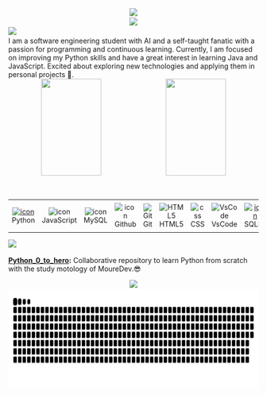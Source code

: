 <div align="center">
  <img src="https://readme-typing-svg.herokuapp.com/?font=Indie+Flower&color=468b56&size=35&center=true&vCenter=true&width=1000&duration=4000&lines=Welcome!;I'm+Julian+Burga;" />
</div>

<div align='center'>
    <img src="https://capsule-render.vercel.app/api?type=venom&color=468b56&&height=300&section=header&text=Julian%20Burga&fontSize=90&animation=fadeIn&fontAlignY=38&desc=Programmer!&descAlignY=51&descAlign=62"/>
</div>

<div >
  <img src="https://readme-typing-svg.herokuapp.com/?font=Indie+Flower&color=468b56&size=35&vCenter=true&repeat=false&width=1000&duration=3000&lines=👨‍💻+About+Me;" />
</div>
I am a software engineering student with AI and a self-taught fanatic with a passion for programming and continuous learning. Currently, I am focused on improving my Python skills and have a great interest in learning Java and JavaScript. Excited about exploring new technologies and applying them in personal projects 🤖.

<div align="center">
  <!--Git status-->
  <picture>
  <source srcset="https://github-readme-stats.vercel.app/api?username=julianb0315&show_icons=true&theme=dark"
    media="(prefers-color-scheme: dark)"/>
  <source srcset="https://github-readme-stats.vercel.app/api?username=julianb0315&show_icons=true"
    media="(prefers-color-scheme: light), (prefers-color-scheme: no-preference)"/>
  <img width="49%" height="195px" src="https://github-readme-stats.vercel.app/api?username=julianb0315&show_icons=true" />
</picture>
  <!--Learn-->
  <picture>
  <source srcset="https://github-readme-stats.vercel.app/api/top-langs/?username=julianb0315&theme=dark"
    media="(prefers-color-scheme: dark)"/>
  <source srcset="https://github-readme-stats.vercel.app/api/top-langs/?username=julianb0315&show_icons=true"
    media="(prefers-color-scheme: light), (prefers-color-scheme: no-preference)"/>
  <img width="49%" height="195px" src="https://github-readme-stats.vercel.app/api/top-langs/username=julianb0315&show_icons=true" />
</picture>
</div>
<br>
    <!--table Learn-->
  <table>
<div style="display: flex; align-items: flex-start; align: center">
<table align="center">
  <tr>
    <td align="center" width="96">
      <a href="https://www.python.org/">
        <img src="https://techstack-generator.vercel.app/python-icon.svg" alt="icon" width="40" height="40" />
      </a>
      <br>Python
    </td>
    <td align="center" width="96">
        <img src="https://techstack-generator.vercel.app/js-icon.svg" alt="icon" width="40" height="40" />
      <br>JavaScript
    </td>
    <td align="center" width="96">
        <img src="https://techstack-generator.vercel.app/mysql-icon.svg" alt="icon" width="40" height="40" />
      <br>MySQL
    </td>
        <td align="center" width="96">
        <img src="https://techstack-generator.vercel.app/github-icon.svg" alt="icon" width="40" height="40" />
      <br>Github
    </td>
        <td align="center" width="96"> 
        <img src="https://user-images.githubusercontent.com/25181517/192108372-f71d70ac-7ae6-4c0d-8395-51d8870c2ef0.png" width="40" height="40" alt="Git" />
      <br>Git
    </td>
        <td align="center"  width="96">
        <img src="https://skillicons.dev/icons?i=html" width="40" height="40" alt="HTML5" />
      <br>HTML5
    </td>
    <td align="center" width="96">
        <img src="https://skillicons.dev/icons?i=css" width="40" height="40" alt="css" />
      <br>CSS
    </td>
    <td align="center" width="96">
        <img src="https://skillicons.dev/icons?i=vscode" width="40" height="40" alt="VsCode" />
      <br>VsCode
        <td align="center" width="96">
      <a href="#macropower-tech">
        <img src="https://www.vectorlogo.zone/logos/sqlite/sqlite-icon.svg" alt="icon" width="40" height="40" />
      </a>
      <br>SQLite
    <td align="center" width="96">
        <img src="https://raw.githubusercontent.com/devicons/devicon/master/icons/java/java-original.svg" width="40" height="40" alt="https://www.java.com" />
      <br>Java
  </tr>
</table>
</div>

<div >
  <img src="https://readme-typing-svg.herokuapp.com/?font=Indie+Flower&color=468b56&size=35&vCenter=true&width=1000&repeat=false&duration=3000&lines=🌟+Featured+Projects;" />
</div>

**[Python_0_to_hero](https://github.com/JulianB0315/Python_0_to_hero):** Collaborative repository to learn Python from scratch with the study motology of MoureDev.😎
<div align="center">
<picture>
  <!--Estadisticas de contribuciones-->
  <img height="250px"src="https://github-readme-activity-graph.vercel.app/graph?username=julianb0315&bg_color=141415&color=ffffff&line=d8d9d8&point=468c56&hide_border=true"/>
</picture>
  <!--Gusano de commit-->
<picture>
  <source media="(prefers-color-scheme: dark)" srcset="https://raw.githubusercontent.com/julianb0315/julianb0315/output/github-contribution-grid-snake-dark.svg" />
  <source media="(prefers-color-scheme: light)" srcset="https://raw.githubusercontent.com/julianb0315/julianb0315/output/github-contribution-grid-snake.svg" />
  <img height="200px"alt="github-snake" src="https://raw.githubusercontent.com/julianb0315/julianb0315/output/github-contribution-grid-snake.svg" />
</picture>
</div>
